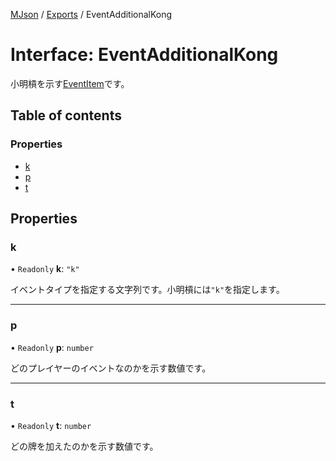 [MJson](../README.md) / [Exports](../modules.md) / EventAdditionalKong

# Interface: EventAdditionalKong

小明槓を示す[EventItem](../modules.md#eventitem)です。

## Table of contents

### Properties

- [k](EventAdditionalKong.md#k)
- [p](EventAdditionalKong.md#p)
- [t](EventAdditionalKong.md#t)

## Properties

### k

• `Readonly` **k**: ``"k"``

イベントタイプを指定する文字列です。小明槓には`"k"`を指定します。

___

### p

• `Readonly` **p**: `number`

どのプレイヤーのイベントなのかを示す数値です。

___

### t

• `Readonly` **t**: `number`

どの牌を加えたのかを示す数値です。
